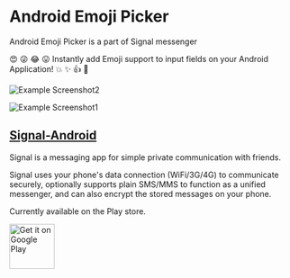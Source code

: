 # Android Emoji Picker

Android Emoji Picker is a part of Signal messenger

:heart_eyes: :stuck_out_tongue_winking_eye: :joy: :stuck_out_tongue: Instantly add Emoji support to input fields on your Android Application! :boom: :sparkles: :thumbsup: :metal:

![Example Screenshot2](https://github.com/Reza-saeedi/AndroidEmojiPicker/Screenshot_2.jpg)

![Example Screenshot1](https://github.com/Reza-saeedi/AndroidEmojiPicker/Screenshot_1.jpg)




## [Signal-Android](https://github.com/signalapp/Signal-Android)

Signal is a messaging app for simple private communication with friends.

Signal uses your phone's data connection (WiFi/3G/4G) to communicate securely, optionally supports plain SMS/MMS to function as a unified messenger, and can also encrypt the stored messages on your phone.

Currently available on the Play store.

<a href='https://play.google.com/store/apps/details?id=org.thoughtcrime.securesms&pcampaignid=MKT-Other-global-all-co-prtnr-py-PartBadge-Mar2515-1'><img alt='Get it on Google Play' src='https://play.google.com/intl/en_us/badges/images/generic/en_badge_web_generic.png' height='80px'/></a>
